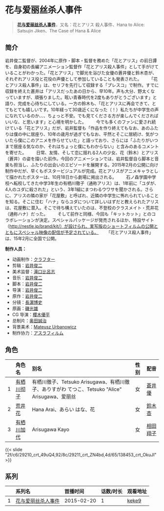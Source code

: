 # 花与爱丽丝杀人事件


> <u>**[花与爱丽丝杀人事件](https://bgm.tv/subject/115732)**</u>，又名：花とアリス 殺人事件、Hana to Alice: Satsujin Jiken、The Case of Hana &amp; Alice

## 简介

岩井俊二監督が、2004年に原作・脚本・監督を務めた「花とアリス」の前日譚を、自身初の長編アニメーション監督作「花とアリス殺人事件」として手がけていることがわかった。「花とアリス」で脚光を浴びた女優の蒼井優と鈴木杏が、それぞれアリス役と花役の声優として参加していることも発表された。 
　　「花とアリス殺人事件」は、セリフを先行して収録する「プレスコ」で制作。すでに収録を終えた蒼井は「アリスだったあの日から、早10年。声も大分、野太くなっていますが、頑張りました。眩い青春時代を2度もありがとうございます」と語り、完成を心待ちにしている。一方の鈴木も、「花とアリスに再会できて、とてもとても嬉しいです。10年経って30歳近くになった（！）私たちが中学生の声になれているのか、、、ちょっと不安。でも見てくださる方が楽しんでくださればいいな、と思います」と心境を明かした。 
　　今でも多くのファンに愛され続けている「花とアリス」だが、岩井監督も「作品を作り終えてもなお、あのふたりは僕の中に居座り、10年の歳月が過ぎてもなお、平然とそこに居続け、気がついたら僕にこのアニメを作らせていた」と語っており、さらには「ふたりがいつまで居座る気なのか、それはちょっと僕にもわからない」と含みのあるコメントを寄せた。 
　　日常、友情、そして恋に揺れる2人の少女、花（鈴木）とアリス（蒼井）の姿を描いた前作。今回のアニメーションでは、岩井監督自ら脚本と音楽も担当し、ふたりの出会いのエピソードを展開する。2015年2月の公開に向け制作中だが、早くもポスタービジュアルが完成。花とアリスがアニメキャラとして描かれたポスターは、10月18日から劇場に掲出される。 
　　石ノ森学園中学校へ転校してきた中学3年生の有栖川徹子（通称アリス）は、1年前に「ユダが、4人のユダに殺された」という、3年1組にまつわるウワサを聞かされる。さらに、アリスの隣の家が「花屋敷」と呼ばれ、近隣の中学生に怖れられていることを知る。そこに住む「ハナ」ならユダについて詳しいはずだと教えられたアリスは、花屋敷に潜入。そこで待ち構えていたのは、不登校のクラスメイト・荒井花（通称ハナ）だった。 
　　そして前作と同様、今回も「キットカット」とのコラボレーションが決定。スペシャルパッケージが発売されるほか、特設サイト（http://nestle.jp/bra​nd/kit/）が設けられ、実写版のショートフィルムの公開とともにスペシャル映像の配信が予定されている。 
　　「花とアリス殺人事件」は、15年2月に全国で公開。

**制作人员：**
- 动画制作：[クラフター](https://bgm.tv/person/17664)
- 剪辑：[岩井俊二](https://bgm.tv/person/15860)
- 美术监督：[滝口比呂志](https://bgm.tv/person/9775)
- 音乐：[岩井俊二](https://bgm.tv/person/15860)
- 脚本：[岩井俊二](https://bgm.tv/person/15860)
- 导演：[岩井俊二](https://bgm.tv/person/15860)
- 原作：[岩井俊二](https://bgm.tv/person/15860)
- 分镜：[長濵博史](https://bgm.tv/person/729)
- 原画：[磯光雄](https://bgm.tv/person/3147)
- CG 导演：[櫻木優平](https://bgm.tv/person/20224)
- 总制片：[奥田誠治](https://bgm.tv/person/19591)
- 背景美术：[Mateusz Urbanowicz](https://bgm.tv/person/58044)
- 制作协力：[アスラフィルム](https://bgm.tv/person/60191)

## 角色

|     |   角色名   |   别名  | 性别 |  配音  |
|:--- |:------  |:----      |:---  |:--   |
| 1 | [有栖川彻子](https://bgm.tv/character/29210) | 有栖川徹子、Tetsuko Arisugawa、有栖川徹子、ありすがわ てつこ、Tetsuko &quot;Alice&quot; Arisugawa、爱丽丝 | 女 | [蒼井優](https://bgm.tv/person/13102) |
| 2 | [荒井花](https://bgm.tv/character/29211) | Hana Arai、あらい はな、花 | 女 | [鈴木杏](https://bgm.tv/person/4553) |
| 3 | [有栖川加代](https://bgm.tv/character/138453) | Arisugawa Kayo | 女 | [相田翔子](https://bgm.tv/person/57204) |

{{< slide "2f/c6/29210_crt_49uQ4,92/8c/29211_crt_ZN4bd,4d/65/138453_crt_OkuJI" >}}

## 系列

|     | 系列名       | 首播时间       | 话数/时长 | 观看地址                                                     |
| :-- | :-------- | :--------- | :---- | :------------------------------------------------------- |
| 1   |[花与爱丽丝杀人事件](https://bgm.tv/subject/115732)| 2015-02-20 | 1     | [keke9](https://www.keke9.app/play/179143-4-203010.html) |



